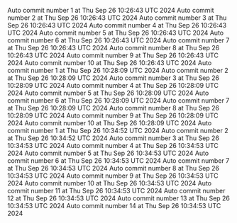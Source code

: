 Auto commit number 1 at Thu Sep 26 10:26:43 UTC 2024
Auto commit number 2 at Thu Sep 26 10:26:43 UTC 2024
Auto commit number 3 at Thu Sep 26 10:26:43 UTC 2024
Auto commit number 4 at Thu Sep 26 10:26:43 UTC 2024
Auto commit number 5 at Thu Sep 26 10:26:43 UTC 2024
Auto commit number 6 at Thu Sep 26 10:26:43 UTC 2024
Auto commit number 7 at Thu Sep 26 10:26:43 UTC 2024
Auto commit number 8 at Thu Sep 26 10:26:43 UTC 2024
Auto commit number 9 at Thu Sep 26 10:26:43 UTC 2024
Auto commit number 10 at Thu Sep 26 10:26:43 UTC 2024
Auto commit number 1 at Thu Sep 26 10:28:09 UTC 2024
Auto commit number 2 at Thu Sep 26 10:28:09 UTC 2024
Auto commit number 3 at Thu Sep 26 10:28:09 UTC 2024
Auto commit number 4 at Thu Sep 26 10:28:09 UTC 2024
Auto commit number 5 at Thu Sep 26 10:28:09 UTC 2024
Auto commit number 6 at Thu Sep 26 10:28:09 UTC 2024
Auto commit number 7 at Thu Sep 26 10:28:09 UTC 2024
Auto commit number 8 at Thu Sep 26 10:28:09 UTC 2024
Auto commit number 9 at Thu Sep 26 10:28:09 UTC 2024
Auto commit number 10 at Thu Sep 26 10:28:09 UTC 2024
Auto commit number 1 at Thu Sep 26 10:34:52 UTC 2024
Auto commit number 2 at Thu Sep 26 10:34:52 UTC 2024
Auto commit number 3 at Thu Sep 26 10:34:53 UTC 2024
Auto commit number 4 at Thu Sep 26 10:34:53 UTC 2024
Auto commit number 5 at Thu Sep 26 10:34:53 UTC 2024
Auto commit number 6 at Thu Sep 26 10:34:53 UTC 2024
Auto commit number 7 at Thu Sep 26 10:34:53 UTC 2024
Auto commit number 8 at Thu Sep 26 10:34:53 UTC 2024
Auto commit number 9 at Thu Sep 26 10:34:53 UTC 2024
Auto commit number 10 at Thu Sep 26 10:34:53 UTC 2024
Auto commit number 11 at Thu Sep 26 10:34:53 UTC 2024
Auto commit number 12 at Thu Sep 26 10:34:53 UTC 2024
Auto commit number 13 at Thu Sep 26 10:34:53 UTC 2024
Auto commit number 14 at Thu Sep 26 10:34:53 UTC 2024
